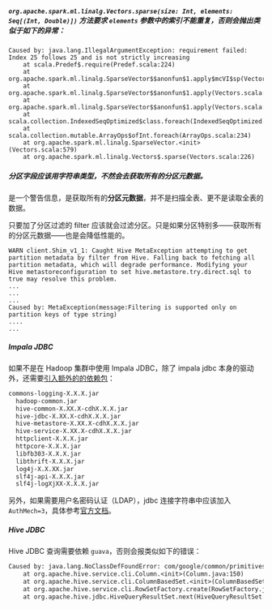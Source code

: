 ##### `org.apache.spark.ml.linalg.Vectors.sparse(size: Int, elements: Seq[(Int, Double)])` 方法要求 `elements` 参数中的索引不能重复，否则会抛出类似于如下的异常：

```
Caused by: java.lang.IllegalArgumentException: requirement failed: Index 25 follows 25 and is not strictly increasing
	at scala.Predef$.require(Predef.scala:224)
	at org.apache.spark.ml.linalg.SparseVector$$anonfun$1.apply$mcVI$sp(Vectors.scala:580)
	at org.apache.spark.ml.linalg.SparseVector$$anonfun$1.apply(Vectors.scala:579)
	at org.apache.spark.ml.linalg.SparseVector$$anonfun$1.apply(Vectors.scala:579)
	at scala.collection.IndexedSeqOptimized$class.foreach(IndexedSeqOptimized.scala:33)
	at scala.collection.mutable.ArrayOps$ofInt.foreach(ArrayOps.scala:234)
	at org.apache.spark.ml.linalg.SparseVector.<init>(Vectors.scala:579)
	at org.apache.spark.ml.linalg.Vectors$.sparse(Vectors.scala:226)
```

##### 分区字段应该用字符串类型，不然会去获取所有的分区元数据。

是一个警告信息，是获取所有的**分区元数据**，并不是扫描全表、更不是读取全表的数据。

只要加了分区过滤的 filter 应该就会过滤分区。只是如果分区特别多——获取所有的分区元数据——也是会降低性能的。

```
WARN client.Shim_v1_1: Caught Hive MetaException attempting to get partition metadata by filter from Hive. Falling back to fetching all partition metadata, which will degrade performance. Modifying your Hive metastoreconfiguration to set hive.metastore.try.direct.sql to true may resolve this problem.
...
...
...
Caused by: MetaException(message:Filtering is supported only on partition keys of type string)
....
...
```

##### Impala JDBC

如果不是在 Hadoop 集群中使用 Impala JDBC，除了 impala jdbc 本身的驱动外，还需要[引入额外的的依赖包](https://docs.cloudera.com/documentation/enterprise/5-5-x/topics/impala_jdbc.html)：

```tex
commons-logging-X.X.X.jar
  hadoop-common.jar
  hive-common-X.XX.X-cdhX.X.X.jar
  hive-jdbc-X.XX.X-cdhX.X.X.jar
  hive-metastore-X.XX.X-cdhX.X.X.jar
  hive-service-X.XX.X-cdhX.X.X.jar
  httpclient-X.X.X.jar
  httpcore-X.X.X.jar
  libfb303-X.X.X.jar
  libthrift-X.X.X.jar
  log4j-X.X.XX.jar
  slf4j-api-X.X.X.jar
  slf4j-logXjXX-X.X.X.jar
```

另外，如果需要用户名密码认证（LDAP），jdbc 连接字符串中应该加入 `AuthMech=3`，具体参考[官方文档](https://docs.cloudera.com/documentation/other/connectors/impala-jdbc/latest/Cloudera-JDBC-Driver-for-Impala-Install-Guide.pdf)。

##### Hive JDBC

Hive JDBC 查询需要依赖 `guava`，否则会报类似如下的错误：

```tex
Caused by: java.lang.NoClassDefFoundError: com/google/common/primitives/Ints
	at org.apache.hive.service.cli.Column.<init>(Column.java:150)
	at org.apache.hive.service.cli.ColumnBasedSet.<init>(ColumnBasedSet.java:51)
	at org.apache.hive.service.cli.RowSetFactory.create(RowSetFactory.java:37)
	at org.apache.hive.jdbc.HiveQueryResultSet.next(HiveQueryResultSet.java:367)
```

